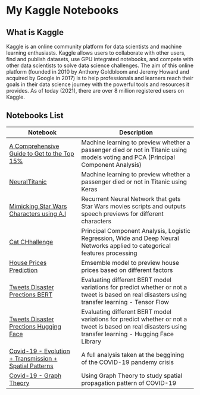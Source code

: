 # My Kaggle Notebooks

## What is Kaggle

Kaggle is an online community platform for data scientists and machine learning enthusiasts. Kaggle allows users to collaborate with other users, find and publish datasets, use GPU integrated notebooks, and compete with other data scientists to solve data science challenges. The aim of this online platform (founded in 2010 by Anthony Goldbloom and Jeremy Howard and acquired by Google in 2017)  is to help professionals and learners reach their goals in their data science journey with the powerful tools and resources it provides. As of today (2021), there are over 8 million registered users on Kaggle.

## Notebooks List

| Notebook | Description |
| --- | --- |
| [A Comprehensive Guide to Get to the Top 15%](https://www.kaggle.com/code/guidant/a-comprehensive-guide-to-get-to-the-top-15) | Machine learning to preview whether a passenger died or not in Titanic using models voting and PCA (Principal Component Analysis) |
| [NeuralTitanic](https://www.kaggle.com/code/guidant/neuraltitanic-a-keras-neural-networks-guide) | Machine learning to preview whether a passenger died or not in Titanic using Keras |
| [Mimicking Star Wars Characters using A.I](https://www.kaggle.com/code/guidant/mimicking-star-wars-characters-using-a-i-rnn) | Recurrent Neural Network that gets Star Wars movies scripts and outputs speech previews for different characters |
| [Cat CHhallenge](https://www.kaggle.com/code/guidant/workflow-guide-pca-logistic-wide-and-deep-nn) | Principal Component Analysis, Logistic Regression, Wide and Deep Neural Networks applied to categorical features processing |
| [House Prices Prediction](https://www.kaggle.com/code/guidant/top20-houseprices-eda-outlierremoval-enet-automl) | Emsemble model to preview house prices based on different factors |
| [Tweets Disaster Prections BERT](https://www.kaggle.com/code/guidant/disastersnlp-benchmarking-tfhub-bert-variations) | Evaluating different BERT model variations for predict whether or not a tweet is based on real disasters using transfer learning - Tensor Flow |
| [Tweets Disaster Prections Hugging Face](https://www.kaggle.com/code/guidant/disastersnlp-benchmarking-tfhub-bert-variations) | Evaluating different BERT model variations for predict whether or not a tweet is based on real disasters using transfer learning - Hugging Face Library |
| [Covid-19 - Evolution + Transmission + Spatial Patterns](https://www.kaggle.com/code/guidant/covid19-evolution-transmission-spatialpatterns) | A full analysis taken at the beggining of the COVID-19 pandemy crisis |
| [Covid-19 - Graph Theory](https://www.kaggle.com/code/guidant/graph-theory-covid-19-spreading-clustering) | Using Graph Theory to study spatial propagation pattern of COVID-19 |

